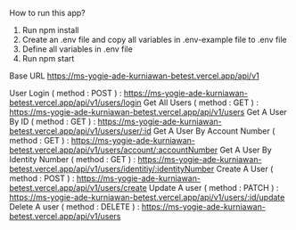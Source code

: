 How to run this app?

1. Run npm install
2. Create an .env file and copy all variables in .env-example file to .env file
3. Define all variables in .env file
4. Run npm start

Base URL
https://ms-yogie-ade-kurniawan-betest.vercel.app/api/v1

User 
Login ( method : POST ) : https://ms-yogie-ade-kurniawan-betest.vercel.app/api/v1/users/login
Get All Users ( method : GET ) : https://ms-yogie-ade-kurniawan-betest.vercel.app/api/v1/users
Get A User By ID ( method : GET ) : https://ms-yogie-ade-kurniawan-betest.vercel.app/api/v1/users/user/:id
Get A User By Account Number ( method : GET ) : https://ms-yogie-ade-kurniawan-betest.vercel.app/api/v1/users/account/:accountNumber 
Get A User By Identity Number ( method : GET ) : https://ms-yogie-ade-kurniawan-betest.vercel.app/api/v1/users/identitiy/:identityNumber 
Create A User ( method : POST ) : https://ms-yogie-ade-kurniawan-betest.vercel.app/api/v1/users/create
Update A user ( method : PATCH ) : https://ms-yogie-ade-kurniawan-betest.vercel.app/api/v1/users/:id/update
Delete A user ( method : DELETE ) : https://ms-yogie-ade-kurniawan-betest.vercel.app/api/v1/users
